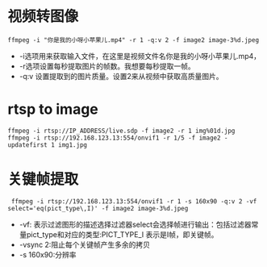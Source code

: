 # 视频转图像
```
ffmpeg -i "你是我的小呀小苹果儿.mp4" -r 1 -q:v 2 -f image2 image-3%d.jpeg
```
- -i选项用来获取输入文件，在这里是视频文件名你是我的小呀小苹果儿.mp4，  
- -r选项设置每秒提取图片的帧数。我想要每秒提取一帧。  
- -q:v 设置提取到的图片质量。设置2来从视频中获取高质量图片。

# rtsp to image
```
ffmpeg -i rtsp://IP_ADDRESS/live.sdp -f image2 -r 1 img%01d.jpg
ffmpeg -i rtsp://192.168.123.13:554/onvif1 -r 1/5 -f image2 -updatefirst 1 img1.jpg
```

# 关键帧提取
```
 ffmpeg -i rtsp://192.168.123.13:554/onvif1 -r 1 -s 160x90 -q:v 2 -vf select='eq(pict_type\,I)' -f image2 image-3%d.jpeg
```

- -vf: 表示过滤图形的描述选择过滤器select会选择帧进行输出：包括过滤器常量pict_type和对应的类型:PICT_TYPE_I 表示是I帧，即关键帧。
- -vsync 2:阻止每个关键帧产生多余的拷贝
- -s 160x90:分辨率
